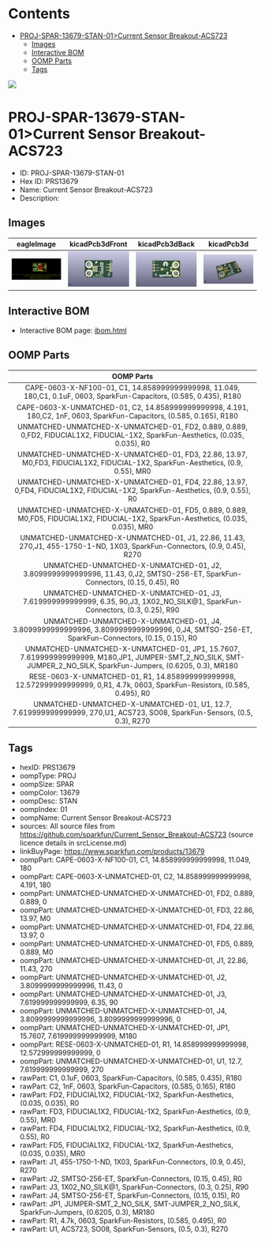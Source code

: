 



Contents
========

* [PROJ-SPAR-13679-STAN-01>Current Sensor Breakout-ACS723](#proj-spar-13679-stan-01current-sensor-breakout-acs723)
	* [Images](#images)
	* [Interactive BOM](#interactive-bom)
	* [OOMP Parts](#oomp-parts)
	* [Tags](#tags)
  
![][im]
# PROJ-SPAR-13679-STAN-01>Current Sensor Breakout-ACS723

- ID: PROJ-SPAR-13679-STAN-01
- Hex ID: PRS13679
- Name: Current Sensor Breakout-ACS723
- Description: 

## Images
  
  

|eagleImage|kicadPcb3dFront|kicadPcb3dBack|kicadPcb3d|
| :---: | :---: | :---: | :---: |
|[![eagleImage](eagleImage_140.png)](eagleImage_600.png)|[![kicadPcb3dFront](kicadPcb3dFront_140.png)](kicadPcb3dFront_600.png)|[![kicadPcb3dBack](kicadPcb3dBack_140.png)](kicadPcb3dBack_600.png)|[![kicadPcb3d](kicadPcb3d_140.png)](kicadPcb3d_600.png)|

## Interactive BOM

- Interactive BOM page: [ibom.html](kicad/bom/ibom.html)

## OOMP Parts
  

|OOMP Parts|
| :---: |
|CAPE-0603-X-NF100-01, C1, 14.858999999999998, 11.049, 180,C1, 0.1uF, 0603, SparkFun-Capacitors, (0.585, 0.435), R180|
|CAPE-0603-X-UNMATCHED-01, C2, 14.858999999999998, 4.191, 180,C2, 1nF, 0603, SparkFun-Capacitors, (0.585, 0.165), R180|
|UNMATCHED-UNMATCHED-X-UNMATCHED-01, FD2, 0.889, 0.889, 0,FD2, FIDUCIAL1X2, FIDUCIAL-1X2, SparkFun-Aesthetics, (0.035, 0.035), R0|
|UNMATCHED-UNMATCHED-X-UNMATCHED-01, FD3, 22.86, 13.97, M0,FD3, FIDUCIAL1X2, FIDUCIAL-1X2, SparkFun-Aesthetics, (0.9, 0.55), MR0|
|UNMATCHED-UNMATCHED-X-UNMATCHED-01, FD4, 22.86, 13.97, 0,FD4, FIDUCIAL1X2, FIDUCIAL-1X2, SparkFun-Aesthetics, (0.9, 0.55), R0|
|UNMATCHED-UNMATCHED-X-UNMATCHED-01, FD5, 0.889, 0.889, M0,FD5, FIDUCIAL1X2, FIDUCIAL-1X2, SparkFun-Aesthetics, (0.035, 0.035), MR0|
|UNMATCHED-UNMATCHED-X-UNMATCHED-01, J1, 22.86, 11.43, 270,J1, 455-1750-1-ND, 1X03, SparkFun-Connectors, (0.9, 0.45), R270|
|UNMATCHED-UNMATCHED-X-UNMATCHED-01, J2, 3.8099999999999996, 11.43, 0,J2, SMTSO-256-ET, SparkFun-Connectors, (0.15, 0.45), R0|
|UNMATCHED-UNMATCHED-X-UNMATCHED-01, J3, 7.619999999999999, 6.35, 90,J3, 1X02_NO_SILK@1, SparkFun-Connectors, (0.3, 0.25), R90|
|UNMATCHED-UNMATCHED-X-UNMATCHED-01, J4, 3.8099999999999996, 3.8099999999999996, 0,J4, SMTSO-256-ET, SparkFun-Connectors, (0.15, 0.15), R0|
|UNMATCHED-UNMATCHED-X-UNMATCHED-01, JP1, 15.7607, 7.619999999999999, M180,JP1, JUMPER-SMT_2_NO_SILK, SMT-JUMPER_2_NO_SILK, SparkFun-Jumpers, (0.6205, 0.3), MR180|
|RESE-0603-X-UNMATCHED-01, R1, 14.858999999999998, 12.572999999999999, 0,R1, 4.7k, 0603, SparkFun-Resistors, (0.585, 0.495), R0|
|UNMATCHED-UNMATCHED-X-UNMATCHED-01, U1, 12.7, 7.619999999999999, 270,U1, ACS723, SO08, SparkFun-Sensors, (0.5, 0.3), R270|

## Tags

- hexID: PRS13679
- oompType: PROJ
- oompSize: SPAR
- oompColor: 13679
- oompDesc: STAN
- oompIndex: 01
- oompName: Current Sensor Breakout-ACS723
- sources: All source files from https://github.com/sparkfun/Current_Sensor_Breakout-ACS723 (source licence details in srcLicense.md)
- linkBuyPage: https://www.sparkfun.com/products/13679
- oompPart: CAPE-0603-X-NF100-01, C1, 14.858999999999998, 11.049, 180
- oompPart: CAPE-0603-X-UNMATCHED-01, C2, 14.858999999999998, 4.191, 180
- oompPart: UNMATCHED-UNMATCHED-X-UNMATCHED-01, FD2, 0.889, 0.889, 0
- oompPart: UNMATCHED-UNMATCHED-X-UNMATCHED-01, FD3, 22.86, 13.97, M0
- oompPart: UNMATCHED-UNMATCHED-X-UNMATCHED-01, FD4, 22.86, 13.97, 0
- oompPart: UNMATCHED-UNMATCHED-X-UNMATCHED-01, FD5, 0.889, 0.889, M0
- oompPart: UNMATCHED-UNMATCHED-X-UNMATCHED-01, J1, 22.86, 11.43, 270
- oompPart: UNMATCHED-UNMATCHED-X-UNMATCHED-01, J2, 3.8099999999999996, 11.43, 0
- oompPart: UNMATCHED-UNMATCHED-X-UNMATCHED-01, J3, 7.619999999999999, 6.35, 90
- oompPart: UNMATCHED-UNMATCHED-X-UNMATCHED-01, J4, 3.8099999999999996, 3.8099999999999996, 0
- oompPart: UNMATCHED-UNMATCHED-X-UNMATCHED-01, JP1, 15.7607, 7.619999999999999, M180
- oompPart: RESE-0603-X-UNMATCHED-01, R1, 14.858999999999998, 12.572999999999999, 0
- oompPart: UNMATCHED-UNMATCHED-X-UNMATCHED-01, U1, 12.7, 7.619999999999999, 270
- rawPart: C1, 0.1uF, 0603, SparkFun-Capacitors, (0.585, 0.435), R180
- rawPart: C2, 1nF, 0603, SparkFun-Capacitors, (0.585, 0.165), R180
- rawPart: FD2, FIDUCIAL1X2, FIDUCIAL-1X2, SparkFun-Aesthetics, (0.035, 0.035), R0
- rawPart: FD3, FIDUCIAL1X2, FIDUCIAL-1X2, SparkFun-Aesthetics, (0.9, 0.55), MR0
- rawPart: FD4, FIDUCIAL1X2, FIDUCIAL-1X2, SparkFun-Aesthetics, (0.9, 0.55), R0
- rawPart: FD5, FIDUCIAL1X2, FIDUCIAL-1X2, SparkFun-Aesthetics, (0.035, 0.035), MR0
- rawPart: J1, 455-1750-1-ND, 1X03, SparkFun-Connectors, (0.9, 0.45), R270
- rawPart: J2, SMTSO-256-ET, SparkFun-Connectors, (0.15, 0.45), R0
- rawPart: J3, 1X02_NO_SILK@1, SparkFun-Connectors, (0.3, 0.25), R90
- rawPart: J4, SMTSO-256-ET, SparkFun-Connectors, (0.15, 0.15), R0
- rawPart: JP1, JUMPER-SMT_2_NO_SILK, SMT-JUMPER_2_NO_SILK, SparkFun-Jumpers, (0.6205, 0.3), MR180
- rawPart: R1, 4.7k, 0603, SparkFun-Resistors, (0.585, 0.495), R0
- rawPart: U1, ACS723, SO08, SparkFun-Sensors, (0.5, 0.3), R270



[im]: kicadPcb3d_450.png
